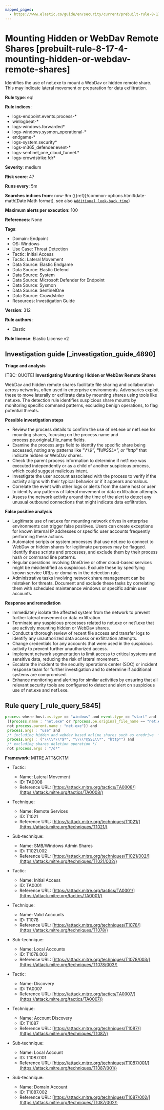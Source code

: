 ```yaml
---
mapped_pages:
  - https://www.elastic.co/guide/en/security/current/prebuilt-rule-8-17-4-mounting-hidden-or-webdav-remote-shares.html
---
```


# Mounting Hidden or WebDav Remote Shares [prebuilt-rule-8-17-4-mounting-hidden-or-webdav-remote-shares]

Identifies the use of net.exe to mount a WebDav or hidden remote share. This may indicate lateral movement or preparation for data exfiltration.

**Rule type**: eql

**Rule indices**:

* logs-endpoint.events.process-*
* winlogbeat-*
* logs-windows.forwarded*
* logs-windows.sysmon_operational-*
* endgame-*
* logs-system.security*
* logs-m365_defender.event-*
* logs-sentinel_one_cloud_funnel.*
* logs-crowdstrike.fdr*

**Severity**: medium

**Risk score**: 47

**Runs every**: 5m

**Searches indices from**: now-9m ({{ref}}/common-options.html#date-math[Date Math format], see also [`Additional look-back time`](docs-content://solutions/security/detect-and-alert/create-detection-rule.md#rule-schedule))

**Maximum alerts per execution**: 100

**References**: None

**Tags**:

* Domain: Endpoint
* OS: Windows
* Use Case: Threat Detection
* Tactic: Initial Access
* Tactic: Lateral Movement
* Data Source: Elastic Endgame
* Data Source: Elastic Defend
* Data Source: System
* Data Source: Microsoft Defender for Endpoint
* Data Source: Sysmon
* Data Source: SentinelOne
* Data Source: Crowdstrike
* Resources: Investigation Guide

**Version**: 312

**Rule authors**:

* Elastic

**Rule license**: Elastic License v2

## Investigation guide [_investigation_guide_4890]

**Triage and analysis**

[TBC: QUOTE]
**Investigating Mounting Hidden or WebDav Remote Shares**

WebDav and hidden remote shares facilitate file sharing and collaboration across networks, often used in enterprise environments. Adversaries exploit these to move laterally or exfiltrate data by mounting shares using tools like net.exe. The detection rule identifies suspicious share mounts by monitoring specific command patterns, excluding benign operations, to flag potential threats.

**Possible investigation steps**

* Review the process details to confirm the use of net.exe or net1.exe for mounting shares, focusing on the process.name and process.pe.original_file_name fields.
* Examine the process.args field to identify the specific share being accessed, noting any patterns like "\\\*\\*$**", "\\\\**@SSL\*", or "http*" that indicate hidden or WebDav shares.
* Check the parent process information to determine if net1.exe was executed independently or as a child of another suspicious process, which could suggest malicious intent.
* Investigate the user account associated with the process to verify if the activity aligns with their typical behavior or if it appears anomalous.
* Correlate the event with other logs or alerts from the same host or user to identify any patterns of lateral movement or data exfiltration attempts.
* Assess the network activity around the time of the alert to detect any unusual outbound connections that might indicate data exfiltration.

**False positive analysis**

* Legitimate use of net.exe for mounting network drives in enterprise environments can trigger false positives. Users can create exceptions for known internal IP addresses or specific user accounts frequently performing these actions.
* Automated scripts or system processes that use net.exe to connect to WebDav or hidden shares for legitimate purposes may be flagged. Identify these scripts and processes, and exclude them by their process hash or command line patterns.
* Regular operations involving OneDrive or other cloud-based services might be misidentified as suspicious. Exclude these by specifying known service URLs or domains in the detection rule.
* Administrative tasks involving network share management can be mistaken for threats. Document and exclude these tasks by correlating them with scheduled maintenance windows or specific admin user accounts.

**Response and remediation**

* Immediately isolate the affected system from the network to prevent further lateral movement or data exfiltration.
* Terminate any suspicious processes related to net.exe or net1.exe that are actively mounting hidden or WebDav shares.
* Conduct a thorough review of recent file access and transfer logs to identify any unauthorized data access or exfiltration attempts.
* Change credentials for any accounts that were used in the suspicious activity to prevent further unauthorized access.
* Implement network segmentation to limit access to critical systems and sensitive data, reducing the risk of lateral movement.
* Escalate the incident to the security operations center (SOC) or incident response team for further investigation and to determine if additional systems are compromised.
* Enhance monitoring and alerting for similar activities by ensuring that all relevant security tools are configured to detect and alert on suspicious use of net.exe and net1.exe.


## Rule query [_rule_query_5845]

```js
process where host.os.type == "windows" and event.type == "start" and
 ((process.name : "net.exe" or ?process.pe.original_file_name == "net.exe") or ((process.name : "net1.exe" or ?process.pe.original_file_name == "net1.exe") and
 not process.parent.name : "net.exe")) and
 process.args : "use" and
 /* including hidden and webdav based online shares such as onedrive  */
 process.args : ("\\\\*\\*$*", "\\\\*@SSL\\*", "http*") and
 /* excluding shares deletion operation */
 not process.args : "/d*"
```

**Framework**: MITRE ATT&CKTM

* Tactic:

    * Name: Lateral Movement
    * ID: TA0008
    * Reference URL: [https://attack.mitre.org/tactics/TA0008/](https://attack.mitre.org/tactics/TA0008/)

* Technique:

    * Name: Remote Services
    * ID: T1021
    * Reference URL: [https://attack.mitre.org/techniques/T1021/](https://attack.mitre.org/techniques/T1021/)

* Sub-technique:

    * Name: SMB/Windows Admin Shares
    * ID: T1021.002
    * Reference URL: [https://attack.mitre.org/techniques/T1021/002/](https://attack.mitre.org/techniques/T1021/002/)

* Tactic:

    * Name: Initial Access
    * ID: TA0001
    * Reference URL: [https://attack.mitre.org/tactics/TA0001/](https://attack.mitre.org/tactics/TA0001/)

* Technique:

    * Name: Valid Accounts
    * ID: T1078
    * Reference URL: [https://attack.mitre.org/techniques/T1078/](https://attack.mitre.org/techniques/T1078/)

* Sub-technique:

    * Name: Local Accounts
    * ID: T1078.003
    * Reference URL: [https://attack.mitre.org/techniques/T1078/003/](https://attack.mitre.org/techniques/T1078/003/)

* Tactic:

    * Name: Discovery
    * ID: TA0007
    * Reference URL: [https://attack.mitre.org/tactics/TA0007/](https://attack.mitre.org/tactics/TA0007/)

* Technique:

    * Name: Account Discovery
    * ID: T1087
    * Reference URL: [https://attack.mitre.org/techniques/T1087/](https://attack.mitre.org/techniques/T1087/)

* Sub-technique:

    * Name: Local Account
    * ID: T1087.001
    * Reference URL: [https://attack.mitre.org/techniques/T1087/001/](https://attack.mitre.org/techniques/T1087/001/)

* Sub-technique:

    * Name: Domain Account
    * ID: T1087.002
    * Reference URL: [https://attack.mitre.org/techniques/T1087/002/](https://attack.mitre.org/techniques/T1087/002/)



